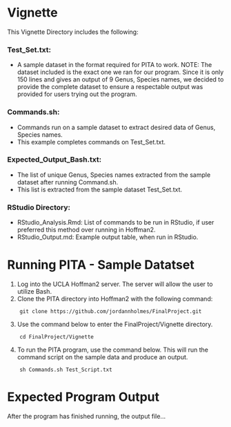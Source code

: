 # Vignette
This Vignette Directory includes the following:

### Test_Set.txt: 
- A sample dataset in the format required for PITA to work.
NOTE: The dataset included is the exact one we ran for our program. Since it is only 150 lines and gives an output of 9 Genus, Species names, we decided to provide the complete dataset to ensure a respectable output was provided for users trying out the program.
### Commands.sh: 
- Commands run on a sample dataset to extract desired data of Genus, Species names.
- This example completes commands on Test_Set.txt.
### Expected_Output_Bash.txt: 
- The list of unique Genus, Species names extracted from the sample dataset after running Command.sh.
- This list is extracted from the sample dataset Test_Set.txt.
### RStudio Directory: 
- RStudio_Analysis.Rmd: List of commands to be run in RStudio, if user preferred this method over running in Hoffman2.
- RStudio_Output.md: Example output table, when run in RStudio.

# Running PITA - Sample Datatset
1) Log into the UCLA Hoffman2 server. The server will allow the user to utilize Bash.
2) Clone the PITA directory into Hoffman2 with the following command:
```
    git clone https://github.com/jordannholmes/FinalProject.git
```
3) Use the command below to enter the FinalProject/Vignette directory.
```
    cd FinalProject/Vignette
```   
4) To run the PITA program, use the command below. This will run the command script on the sample data and produce an output.
```
    sh Commands.sh Test_Script.txt
```

# Expected Program Output
After the program has finished running, the output file...
